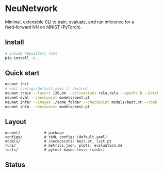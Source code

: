 # NeuNetwork

Minimal, extensible CLI to train, evaluate, and run inference for a feed‑forward NN on MNIST (PyTorch).

## Install

```bash
# inside repository root
pip install -e .
```

## Quick start

```bash
neunet init
# edit configs/default.yaml if desired
neunet train --layers 128,64 --activations relu,relu --epochs 5 --batch-size 64 --lr 1e-3
neunet eval --checkpoint models/best.pt
neunet infer --images ./some_folder --checkpoint models/best.pt --topk 3
neunet info --checkpoint models/best.pt
```

## Layout

```
neunet/           # package
configs/          # YAML configs (default.yaml)
models/           # checkpoints: best.pt, last.pt
runs/             # metrics.json, plots, evaluation.md
tests/            # pytest-based tests (stubs)
```

## Status

